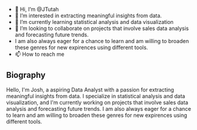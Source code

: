- 👋 Hi, I’m @JTutah
- 👀 I’m interested in extracting meaningful insights from data.
- 🌱 I’m currently learning statistical analysis and data visualization
- 💞️ I’m looking to collaborate on projects that involve sales data analysis and forecasting future trends.
-  I am also always eager for a chance to learn and am willing to broaden these genres for new expirences using different tools.
- 📫 How to reach me 

<!---
JTutah/JTutah is a ✨ special ✨ repository because its `README.md` (this file) appears on your GitHub profile.
You can click the Preview link to take a look at your changes.
--->
## Biography

Hello, I'm Josh, a aspiring Data Analyst with a passion for extracting meaningful insights from data. I specialize in statistical analysis and data visualization, and I'm currently working on projects that involve sales data analysis and forecasting future trends. I am also always eager for a chance to learn and am willing to broaden these genres for new expirences using different tools.

